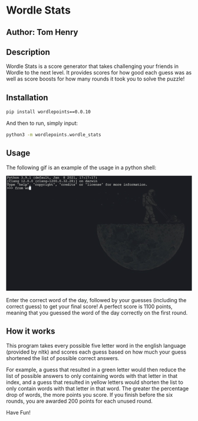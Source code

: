 # Wordle Stats
## Author: Tom Henry

## Description
Wordle Stats is a score generator that takes challenging your friends in Wordle to the next level. It provides scores for how good each guess was as well as score boosts for how many rounds it took you to solve the puzzle!

## Installation
```bash
pip install wordlepoints==0.0.10
```

And then to run, simply input:
```bash
python3 -m wordlepoints.wordle_stats
```
## Usage
The following gif is an example of the usage in a python shell:

![](wordlepoints.gif)

Enter the correct word of the day, followed by your guesses (including the correct guess) to get your final score! A perfect score is 1100 points, meaning that you guessed the word of the day correctly on the first round.

## How it works
This program takes every possible five letter word in the english language (provided by nltk) and scores each guess based on how much your guess shortened the list of possible correct answers.

For example, a guess that resulted in a green letter would then reduce the list of possible answers to only containing words with that letter in that index, and a guess that resulted in yellow letters would shorten the list to only contain words with that letter in that word. The greater the percentage drop of words, the more points you score. If you finish before the six rounds, you are awarded 200 points for each unused round.

Have Fun!
